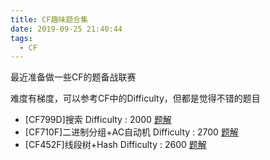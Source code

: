 ```yaml
---
title: CF趣味题合集
date: 2019-09-25 21:40:44
tags:
  - CF
---
```


最近准备做一些CF的题备战联赛

难度有梯度，可以参考CF中的Difficulty，但都是觉得不错的题目

<!-- more -->

*   [CF799D]搜索 Difficulty : 2000 [题解]([http://ljf-cnyali.cn/2019/09/25/CF799D-%E6%90%9C%E7%B4%A2/](http://ljf-cnyali.cn/2019/09/25/CF799D-搜索/))
* [CF710F]二进制分组+AC自动机 Difficulty : 2700 [题解]([http://ljf-cnyali.cn/2019/09/26/CF710F-%E4%BA%8C%E8%BF%9B%E5%88%B6%E5%88%86%E7%BB%84-AC%E8%87%AA%E5%8A%A8%E6%9C%BA/](http://ljf-cnyali.cn/2019/09/26/CF710F-二进制分组-AC自动机/))
* [CF452F]线段树+Hash Difficulty : 2600 [题解]([http://ljf-cnyali.cn/2019/09/08/CF452F-%E7%BA%BF%E6%AE%B5%E6%A0%91-Hash/](http://ljf-cnyali.cn/2019/09/08/CF452F-线段树-Hash/))

